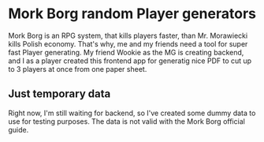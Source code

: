 # Mork Borg random Player generators

Mork Borg is an RPG system, that kills players faster, than Mr. Morawiecki kills Polish economy. That's why, me and my friends need a tool for super fast Player generating. My friend Wookie as the MG is creating backend, and I as a player created this frontend app for generatig nice PDF to cut up to 3 players at once from one paper sheet.

## Just temporary data

Right now, I'm still waiting for backend, so I've created some dummy data to use for testing purposes. The data is not valid with the Mork Borg official guide.